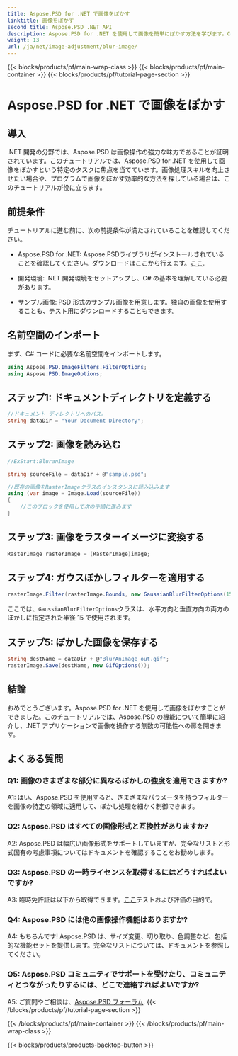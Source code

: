 ```yaml
---
title: Aspose.PSD for .NET で画像をぼかす
linktitle: 画像をぼかす
second_title: Aspose.PSD .NET API
description: Aspose.PSD for .NET を使用して画像を簡単にぼかす方法を学びます。C# プロジェクトでシームレスな画像操作を行うためのステップバイステップ ガイドです。
weight: 13
url: /ja/net/image-adjustment/blur-image/
---
```


{{< blocks/products/pf/main-wrap-class >}}
{{< blocks/products/pf/main-container >}}
{{< blocks/products/pf/tutorial-page-section >}}

# Aspose.PSD for .NET で画像をぼかす

## 導入

.NET 開発の分野では、Aspose.PSD は画像操作の強力な味方であることが証明されています。このチュートリアルでは、Aspose.PSD for .NET を使用して画像をぼかすという特定のタスクに焦点を当てています。画像処理スキルを向上させたい場合や、プログラムで画像をぼかす効率的な方法を探している場合は、このチュートリアルが役に立ちます。

## 前提条件

チュートリアルに進む前に、次の前提条件が満たされていることを確認してください。

-  Aspose.PSD for .NET: Aspose.PSDライブラリがインストールされていることを確認してください。ダウンロードはここから行えます。[ここ](https://releases.aspose.com/psd/net/).

- 開発環境: .NET 開発環境をセットアップし、C# の基本を理解している必要があります。

- サンプル画像: PSD 形式のサンプル画像を用意します。独自の画像を使用することも、テスト用にダウンロードすることもできます。

## 名前空間のインポート

まず、C# コードに必要な名前空間をインポートします。

```csharp
using Aspose.PSD.ImageFilters.FilterOptions;
using Aspose.PSD.ImageOptions;
```

## ステップ1: ドキュメントディレクトリを定義する

```csharp
//ドキュメント ディレクトリへのパス。
string dataDir = "Your Document Directory";
```

## ステップ2: 画像を読み込む

```csharp
//ExStart:BluranImage

string sourceFile = dataDir + @"sample.psd";

//既存の画像をRasterImageクラスのインスタンスに読み込みます
using (var image = Image.Load(sourceFile))
{
    //このブロックを使用して次の手順に進みます
}
```

## ステップ3: 画像をラスターイメージに変換する

```csharp
RasterImage rasterImage = (RasterImage)image;
```

## ステップ4: ガウスぼかしフィルターを適用する

```csharp
rasterImage.Filter(rasterImage.Bounds, new GaussianBlurFilterOptions(15, 15));
```

ここでは、`GaussianBlurFilterOptions`クラスは、水平方向と垂直方向の両方のぼかしに指定された半径 15 で使用されます。

## ステップ5: ぼかした画像を保存する

```csharp
string destName = dataDir + @"BlurAnImage_out.gif";
rasterImage.Save(destName, new GifOptions());
```

## 結論

おめでとうございます。Aspose.PSD for .NET を使用して画像をぼかすことができました。このチュートリアルでは、Aspose.PSD の機能について簡単に紹介し、.NET アプリケーションで画像を操作する無数の可能性への扉を開きます。

## よくある質問

### Q1: 画像のさまざまな部分に異なるぼかしの強度を適用できますか?

A1: はい、Aspose.PSD を使用すると、さまざまなパラメータを持つフィルターを画像の特定の領域に適用して、ぼかし処理を細かく制御できます。

### Q2: Aspose.PSD はすべての画像形式と互換性がありますか?

A2: Aspose.PSD は幅広い画像形式をサポートしていますが、完全なリストと形式固有の考慮事項についてはドキュメントを確認することをお勧めします。

### Q3: Aspose.PSD の一時ライセンスを取得するにはどうすればよいですか?

 A3: 臨時免許証は以下から取得できます。[ここ](https://purchase.aspose.com/temporary-license/)テストおよび評価の目的で。

### Q4: Aspose.PSD には他の画像操作機能はありますか?

A4: もちろんです! Aspose.PSD は、サイズ変更、切り取り、色調整など、包括的な機能セットを提供します。完全なリストについては、ドキュメントを参照してください。

### Q5: Aspose.PSD コミュニティでサポートを受けたり、コミュニティとつながったりするには、どこで連絡すればよいですか?

 A5: ご質問やご相談は、[Aspose.PSD フォーラム](https://forum.aspose.com/c/psd/34).
{{< /blocks/products/pf/tutorial-page-section >}}

{{< /blocks/products/pf/main-container >}}
{{< /blocks/products/pf/main-wrap-class >}}

{{< blocks/products/products-backtop-button >}}
